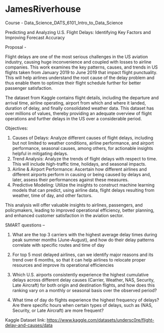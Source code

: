 # JamesRiverhouse
Course - Data_Science_DATS_6101_Intro_to_Data_Science 

Predicting and Analyzing U.S. Flight Delays: Identifying Key Factors and Improving Forecast Accuracy

Proposal -

Flight delays are one of the most serious challenges in the US aviation industry, causing huge inconvenience and coupled with losses to airline companies. This work examines the key patterns, causes, and trends in US flights taken from January 2019 to June 2019 that impact flight punctuality. This will help airlines understand the root cause of the delay problem and thus enable them to optimize their flight schedule further for better passenger satisfaction.

The dataset from Kaggle contains flight details, including the departure and arrival time, airline operating, airport from which and where it landed, duration of delay, and finally consolidated weather data. This dataset has over millions of values, thereby providing an adequate overview of flight operations and further delays in the US over a considerable period.

Objectives:
1. Causes of Delays: Analyze different causes of flight delays, including but not limited to weather conditions, airline performance, and airport performance, seasonal causes, among others, for actionable insights helpful in mitigating delays.
2. Trend Analysis: Analyze the trends of flight delays with respect to time. This will include high-traffic time, holidays, and seasonal impacts.
3. Airline & Airport Performance: Ascertain how different airlines and different airports perform in causing or being caused by delays and, later, assess their performances against these measures.
4. Predictive Modeling: Utilize the insights to construct machine learning models that can predict, using airline data, flight delays resulting from weather, time of day, and other factors.

This analysis will offer valuable insights to airlines, passengers, and policymakers, leading to improved operational efficiency, better planning, and enhanced customer satisfaction in the aviation sector.

SMART questions – 

1. What are the top 3 carriers with the highest average delay times during peak summer months (June-August), and how do their delay patterns correlate with specific routes and time of day

2. For top 5 most delayed airlines, can we identify major reasons and its trend over 6 months, so that it can help airlines to relocate proper resources and improve its operational efficiencies

3. Which U.S. airports consistently experience the highest cumulative delays across different delay causes (Carrier, Weather, NAS, Security, Late Aircraft) for both origin and destination flights, and how does this ranking vary on a monthly or seasonal basis over the observed period?

4. What time of day do flights experience the highest frequency of delays? Are there specific hours when certain types of delays, such as (NAS, Security, or Late Aircraft) are more frequent?

Kaggle Dataset link: https://www.kaggle.com/datasets/undersc0re/flight-delay-and-causes/data
